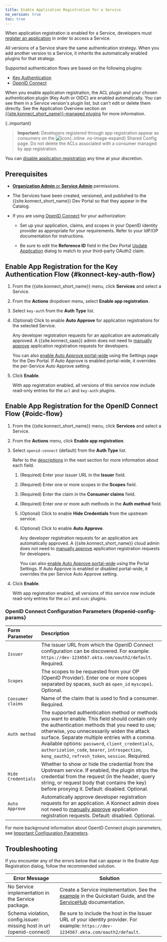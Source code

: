 ```yaml
---
title: Enable Application Registration for a Service
no_version: true
toc: true
---
```


When application registration is enabled for a Service, developers must
[register an application](/konnect/dev-portal/applications/dev-reg-app-service)
in order to access a Service.

All versions of a Service
share the same authentication strategy. When you add another version to a Service,
it inherits the automatically enabled plugins for that strategy.

Supported authentication flows are based on the following plugins:
- [Key Authentication](#konnect-key-auth-flow)
- [OpenID Connect](#oidc-flow)

When you enable application registration, the ACL plugin and your chosen authentication
plugin (Key Auth or OIDC) are enabled automatically. You can see them in a
Service version's plugin list, but can't edit or delete them directly. See the
Application Overview section on
[{{site.konnect_short_name}}-managed plugins](/konnect/dev-portal/applications/application-overview/#konnect-managed-plugins)
for more information.

{:.important}
> **Important:** Developers registered through app registration appear as
consumers on the
![icon](/assets/images/icons/konnect/konnect-shared-config.svg){:.inline .no-image-expand}
Shared Config page. Do not delete the ACLs associated with a consumer managed
by app registration.

You can [disable application registration](/konnect/dev-portal/applications/disable-app-reg/)
any time at your discretion.

## Prerequisites

- [**Organization Admin** or **Service Admin**](/konnect/org-management/teams-and-roles)
permissions.

- The Services have been created, versioned, and published to the
  {{site.konnect_short_name}} Dev Portal so that they appear in the Catalog.

- If you are using [OpenID Connect](#oidc-flow) for your authorization:

  - Set up your application, claims, and scopes in your OpenID identity provider as
    appropriate for your requirements. Refer to your IdP/OP documentation for instructions.

  - Be sure to edit the **Reference ID** field in the Dev Portal
    [Update Application](/konnect/dev-portal/applications/dev-apps#edit-my-app)
    dialog to match to your third-party OAuth2 claim.

## Enable App Registration for the Key Authentication Flow {#konnect-key-auth-flow}

1. From the {{site.konnect_short_name}} menu, click **Services** and select a
Service.

1. From the **Actions** dropdown menu, select **Enable app registration**.

1. Select `key-auth` from the **Auth Type** list.

1. (Optional) Click to enable **Auto Approve** for application registrations for the selected Service.

   Any developer registration requests for an application are automatically approved. A {{site.konnect_saas}}
    admin does not need to
   [manually approve](/konnect/dev-portal/applications/manage-app-reg-requests/) application
   registration requests for developers.

   You can also [enable Auto Approve portal-wide](/konnect/dev-portal/access-and-approval/auto-approve-devs-apps)
   using the Settings page for the Dev Portal. If Auto Approve is
   enabled portal-wide, it overrides the per-Service Auto Approve setting.

1. Click **Enable**.

    With app registration enabled, all versions of this service now include
    read-only entries for the `acl` and `key-auth` plugins.

## Enable App Registration for the OpenID Connect Flow {#oidc-flow}

1. From the {{site.konnect_short_name}} menu, click **Services** and select a
Service.

1. From the **Actions** menu, click **Enable app registration**.

1. Select `openid-connect` (default) from the **Auth Type** list.

   Refer to the [descriptions](#openid-config-params) in the next section for more information
   about each field.

   1. (Required) Enter your issuer URL in the **Issuer** field.

   2. (Required) Enter one or more scopes in the **Scopes** field.

   3. (Required) Enter the claim in the **Consumer claims** field.

   4. (Required) Enter one or more auth methods in the **Auth method** field.

   5. (Optional) Click to enable **Hide Credentials** from the upstream service.

   6. (Optional) Click to enable **Auto Approve**.

      Any developer registration
      requests for an application are automatically approved. A {{site.konnect_short_name}}
      cloud admin does not need to
      [manually approve](/konnect/dev-portal/applications/manage-app-reg-requests/) application
      registration requests for developers.

      You can also [enable Auto Approve portal-wide](/konnect/dev-portal/access-and-approval/auto-approve-devs-apps)
      using the Portal Settings. If Auto Approve is
      enabled or disabled portal-wide, it overrides the per Service Auto Approve setting.

1. Click **Enable**.

    With app registration enabled, all versions of this service now include
    read-only entries for the `acl` and `oidc` plugins.

###  OpenID Connect Configuration Parameters {#openid-config-params}

   | Form Parameter | Description                                                                       |
   |:---------------|:----------------------------------------------------------------------------------|
   | `Issuer` | The issuer URL from which the OpenID Connect configuration can be discovered. For example: `https://dev-1234567.okta.com/oauth2/default`. Required. |
   | `Scopes` | The scopes to be requested from your OP (OpenID Provider). Enter one or more scopes separated by spaces, such as `open_id` `myscope1`. Optional. |
   | `Consumer claims` |  Name of the claim that is used to find a consumer. Required. |
   | `Auth method` | The supported authentication method or methods you want to enable. This field should contain only the authentication methods that you need to use; otherwise, you unnecessarily widen the attack surface. Separate multiple entries with a comma. Available options: `password`, `client_credentials`, `authorization_code`, `bearer`, `introspection`, `kong_oauth2`, `refresh_token`, `session`. Required. |
   | `Hide Credentials` | Whether to show or hide the credential from the Upstream service. If enabled, the plugin strips the credential from the request (in the header, query string, or request body that contains the key) before proxying it. Default: disabled. Optional.|
   | `Auto Approve` | Automatically approve developer registration requests for an application. A Konnect admin does not need to [manually approve](/konnect/dev-portal/applications/manage-app-reg-requests/) application registration requests. Default: disabled. Optional. |

   For more background information about OpenID Connect plugin parameters, see
   [Important Configuration Parameters](/hub/kong-inc/openid-connect/#important-configuration-parameters).

## Troubleshooting

If you encounter any of the errors below that can appear in the Enable App Registration dialog,
follow the recommended solution.

| Error Message | Solution |
|------------------------------|---------------------------------------------------------------------------------|
| No Service implementation in the Service package. | Create a Service implementation. See the [example](/konnect/configure/servicehub/manage-services/#implement-service-version) in the Quickstart Guide, and the [ServiceHub](/konnect/configure/servicehub/manage-services/#implement-service-version) documentation. |
| Schema violation, config.issuer: missing host in url (openid-connect)| Be sure to include the host in the Issuer URL of your identity provider. For example: `https://dev-1234567.okta.com/oauth2/default`. |
